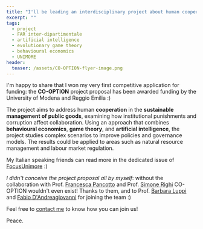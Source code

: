 ```yaml
---
title: "I'll be leading an interdisciplinary project about human cooperation :)"
excerpt: ""
tags:
  - project
  - FAR inter-dipartimentale
  - artificial intelligence
  - evolutionary game theory
  - behavioural economics
  - UNIMORE
header:
  teaser: /assets/CO-OPTION-flyer-image.png
---
```


I'm happy to share that I won my very first competitive application for funding: the **CO-OPTION** project proposal has been awarded funding by the University of Modena and Reggio Emilia :)

The project aims to address human **cooperation** in the **sustainable management of public goods**, 
examining how institutional punishments and corruption affect collaboration. 
Using an approach that combines **behavioural economics**, **game theory**, and **artificial intelligence**, 
the project studies complex scenarios to improve policies and governance models. 
The results could be applied to areas such as natural resource management and labour market
regulation.

My Italian speaking friends can read more in the dedicated issue of [FocusUnimore](https://www.focus.unimore.it/meccanismi-della-cooperazione-comparazione-interlinguistica-e-immagini-generate-dallai-sono-i-temi-dei-progetti-finanziati-dalla-linea-unimore-reggio/) :)

*I didn't conceive the project proposal all by myself*: without the collaboration with Prof. [Francesca Pancotto](https://sites.google.com/view/francescapancotto) and Prof. [Simone Righi](https://www.simonerighi.com/) CO-OPTION wouldn't even exist!
Thanks to them, and to Prof. [Barbara Luppi](https://personale.unimore.it/rubrica/dettaglio/bluppi) and [Fabio D'Andreagiovanni](https://personale.unimore.it/rubrica/dettaglio/fdandrea) for joining the team :)

Feel free to [contact me](mailto:stefano.mariani@unimore.it) to know how you can join us!

Peace.

